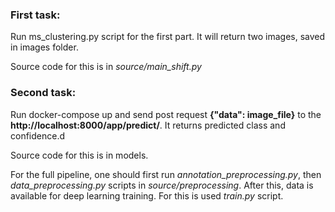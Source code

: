 ### First task:
Run ms_clustering.py script for the first part. It will return two images,
saved in images folder. 

Source code for this is in *source/main_shift.py*


### Second task:

Run docker-compose up and send post request **{"data": image_file}**
to the **http://localhost:8000/app/predict/**. 
It returns predicted class and confidence.d

Source code for this is in models.

For the full pipeline, one should first run *annotation_preprocessing.py*, 
then *data_preprocessing.py* scripts in *source/preprocessing*. 
After this, data is available for deep learning training. 
For this is used *train.py* script.
